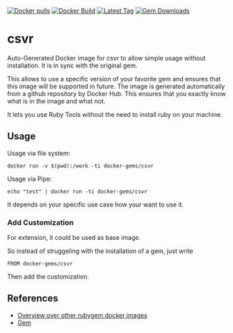 [![Docker pulls](https://img.shields.io/docker/pulls/rubygem/csvr.svg)](https://hub.docker.com/r/rubygem/csvr/)
[![Docker Build](https://img.shields.io/docker/automated/rubygem/csvr.svg)](https://hub.docker.com/r/rubygem/csvr/)
[![Latest Tag](https://img.shields.io/github/tag/docker-rubygem/csvr.svg)](https://hub.docker.com/r/rubygem/csvr/)
[![Gem Downloads](https://img.shields.io/gem/dt/csvr.svg)](https://rubygems.org/gems/csvr/)
# csvr

Auto-Generated Docker image for csvr to allow simple usage without installation.
It is in sync with the original gem.

This allows to use a specific version of your favorite gem and ensures that this image will be supported in future.
The image is generated automatically from a github repository by Docker Hub.
This ensures that you exactly know what is in the image and what not.

It lets you use Ruby Tools without the need to install ruby on your machine.

## Usage

Usage via file system:

`docker run -v $(pwd):/work -ti docker-gems/csvr`

Usage via Pipe:

`echo "test" | docker run -ti docker-gems/csvr`

It depends on your specific use case how your want to use it.

### Add Customization

For extension, it could be used as base image.

So instead of struggeling with the installation of a gem, just write

`FROM docker-gems/csvr`

Then add the customization.

## References

 - [Overview over other rubygem docker images](https://github.com/thinkbot/docker-rubygem)
 - [Gem](https://rubygems.org/gems/csvr/)
